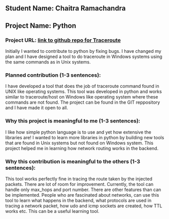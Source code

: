## Student Name: Chaitra Ramachandra
## Project Name: Python
### Project URL: [link to github repo for Traceroute](https://github.com/ChaitraRp/traceroute)

Initially I wanted to contribute to python by fixing bugs. I have changed my plan and I have designed a tool to do  traceroute in Windows systems using the same commands as in Unix systems.

### Planned contribution (1-3 sentences):
I have developed a tool that does the job of traceroute command found in UNIX like operating systems. This tool was developed in python and works similar to traceroute/host on Windows like operating system where these commands are not found. The project can be found in the GIT reppository and I have made it open to all.

### Why this project is meaningful to me (1-3 sentences):
I like how simple python language is to use and yet how extensive the libraries are! I wanted to learn more libraries in python by building new tools that are found in Unix systems but not found on Windows system. This project helped me in learning how network routing works in the backend.

### Why this contribution is meaningful to the others (1-3 sentences):
This tool works perfectly fine in tracing the route taken by the injected packets. There are lot of room for improvement. Currently, the tool can handle only max_hops and port number. There are other features than can be implemented. People who are fascinated about networks, can use this tool to learn what happens in the backend, what protocols are used in tracing a network packet, how udo and icmp sockets are created, how TTL works etc. This can be a useful learning tool.
